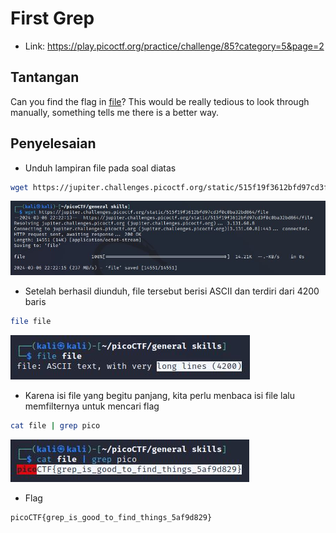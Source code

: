 # First Grep
- Link: https://play.picoctf.org/practice/challenge/85?category=5&page=2

## Tantangan
Can you find the flag in [file](https://jupiter.challenges.picoctf.org/static/515f19f3612bfd97cd3f0c0ba32bd864/file)? This would be really tedious to look through manually, something tells me there is a better way.

## Penyelesaian
- Unduh lampiran file pada soal diatas
```sh
wget https://jupiter.challenges.picoctf.org/static/515f19f3612bfd97cd3f0c0ba32bd864/file
```

![alt text](https://github.com/rahardian-dwi-saputra/picoCTF-writeup/blob/main/General%20Skills/First%20Grep/assets/first%20grep%201.JPG)

- Setelah berhasil diunduh, file tersebut berisi ASCII dan terdiri dari 4200 baris
```sh
file file
```

![alt text](https://github.com/rahardian-dwi-saputra/picoCTF-writeup/blob/main/General%20Skills/First%20Grep/assets/first%20grep%202.JPG)

- Karena isi file yang begitu panjang, kita perlu menbaca isi file lalu memfilternya untuk mencari flag
```sh
cat file | grep pico 
```

![alt text](https://github.com/rahardian-dwi-saputra/picoCTF-writeup/blob/main/General%20Skills/First%20Grep/assets/first%20grep%203.JPG)

- Flag
```sh
picoCTF{grep_is_good_to_find_things_5af9d829}
```